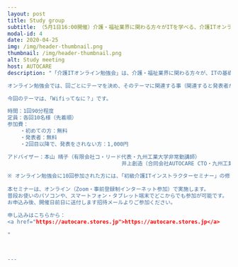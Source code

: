 ```yaml
---
layout: post
title: Study group
subtitle: （5月1日16:00開催）介護・福祉業界に関わる方々がITを学べる、介護ITオンライン勉強会を始めます。
modal-id: 4
date: 2020-04-25
img: /img/header-thumbnail.png
thumbnail: /img/header-thumbnail.png
alt: Study meeting
host: AUTOCARE
description: "「介護ITオンライン勉強会」は、介護・福祉業界に関わる方々が、ITの基礎からIT機器運用ノウハウまで学べる勉強会です！

オンライン勉強会では、回ごとにテーマを決め、そのテーマに関連する事（関連すると発表者が思えばどんな内容でも結構です！）について事前に調べて、スライドを準備いただき、10分程度の発表をしていただきます。それに対して聴講者からの質問やコメントを受け付けます。

今回のテーマは、「Wifiってなに？」です。

時間：1回90分程度
定員：各回10名様（先着順）
参加費：
    ・初めての方：無料
    ・発表者：無料
    ・2回目以降で、発表をされない方：1,000円

アドバイザー：本山 晴子（有限会社コ・リード代表・九州工業大学非常勤講師）
                                    井上創造（合同会社AUTOCARE CTO・九州工業大学）

※ オンライン勉強会に10回参加された方には、「初級介護ITインストラクターセミナー」の修了を認定いたします。
　
本セミナーは、オンライン（Zoom・事前登録制インターネット参加）で実施します。
普段お使いのパソコンや、スマートフォン・タブレット端末でどこからでも参加が可能です。
お申込み後、開催日前日に送付します招待メールよりご参加ください。

申し込みはこちらから：
<a href="https://autocare.stores.jp">https://autocare.stores.jp</a>

"



---
```

